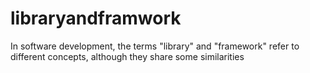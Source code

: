 # libraryandframwork
In software development, the terms "library" and "framework" refer to different concepts, although they share some similarities
